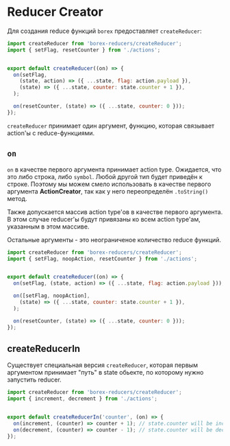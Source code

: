 # Reducer Creator

Для создания reduce функций `borex` предоставляет `createReducer`:

```js
import createReducer from 'borex-reducers/createReducer';
import { setFlag, resetCounter } from './actions';


export default createReducer((on) => {
  on(setFlag,
    (state, action) => ({ ...state, flag: action.payload }),
    (state) => ({ ...state, counter: state.counter + 1 }),
  );

  on(resetCounter, (state) => ({ ...state, counter: 0 }));
});
```

`createReducer` принимает один аргумент, функцию, которая связывает action'ы с reduce-функциями.

## `on`

`on` в качестве первого аргумента принимает action type. Ожидается, что это либо строка, либо `symbol`. Любой другой тип будет приведён к строке. Поэтому мы можем смело использовать в качестве первого аргумента **ActionCreator**, так как у него переопределён `.toString()` метод.

Также допускается массив action type'ов в качестве первого аргумента. В этом случае reducer'ы будут привязаны ко всем action type'ам, указанным в этом массиве.

Остальные аргументы - это неограниченое количество reduce функций.

```js
import createReducer from 'borex-reducers/createReducer';
import { setFlag, noopAction, resetCounter } from './actions';


export default createReducer((on) => {
  on(setFlag, (state, action) => ({ ...state, flag: action.payload }));

  on([setFlag, noopAction],
    (state) => ({ ...state, counter: state.counter + 1 }),
  );

  on(resetCounter, (state) => ({ ...state, counter: 0 }));
});
```

## createReducerIn

Существует специальная версия `createReducer`, которая первым аргументом принимает "путь" в state обьекте, по которому нужно запустить reducer.

```js
import createReducer from 'borex-reducers/createReducer';
import { increment, decrement } from './actions';


export default createReducerIn('counter', (on) => {
  on(increment, (counter) => counter + 1); // state.counter will be incremented
  on(decrement, (counter) => counter - 1); // state.counter will be decremented
});
```
